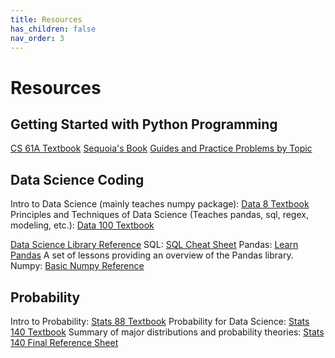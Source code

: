 ```yaml
---
title: Resources
has_children: false
nav_order: 3
---
```


# Resources

## Getting Started with Python Programming

[CS 61A Textbook](http://composingprograms.com)
[Sequoia's Book](https://sequoiatree.github.io)
[Guides and Practice Problems by Topic](https://cs61a.org/resources.html#resource-start)


## Data Science Coding

Intro to Data Science (mainly teaches numpy package): [Data 8 Textbook](https://www.inferentialthinking.com/chapters/intro)
Principles and Techniques of Data Science (Teaches pandas, sql, regex, modeling, etc.): [Data 100 Textbook](http://www.textbook.ds100.org/intro.html)

[Data Science Library Reference](http://data8.org/datascience/index.html)
SQL: [SQL Cheat Sheet](https://websitesetup.org/sql-cheat-sheet/)
Pandas: [Learn Pandas](https://bitbucket.org/hrojas/learn-pandas/src/master/) A set of lessons providing an overview of the Pandas library.
Numpy: [Basic Numpy Reference](http://data8.org/fa20/python-reference.html)

## Probability

Intro to Probability: [Stats 88 Textbook](http://stat88.org/textbook/notebooks/intro)
Probability for Data Science: [Stats 140 Textbook](http://prob140.org/textbook/content/README.html)
Summary of major distributions and probability theories: [Stats 140 Final Reference Sheet](http://prob140.org/assets/final_reference_fa18.pdf)


